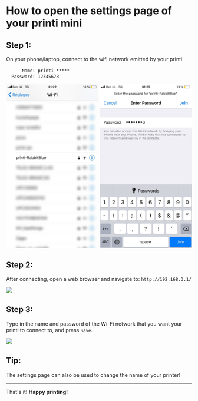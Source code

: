 # How to open the settings page of your printi mini

## Step 1:
On your phone/laptop, connect to the wifi network emitted by your printi:

```
      Name: printi-*****
  Password: 12345678
```

<img src="img/settings1.jpg" width="250">



<img src="img/settings2.jpg" width="250">

## Step 2:

After connecting, open a web browser and navigate to:
```http://192.168.3.1/```

<img src="img/settings4.jpg" width="250">

## Step 3:
Type in the name and password of the Wi-Fi network that you want your printi to connect to, and press `Save`.

<img src="img/settings6.jpg" width="250">

## Tip: 
The settings page can also be used to change the name of your printer!

------

That's it! **Happy printing!**

